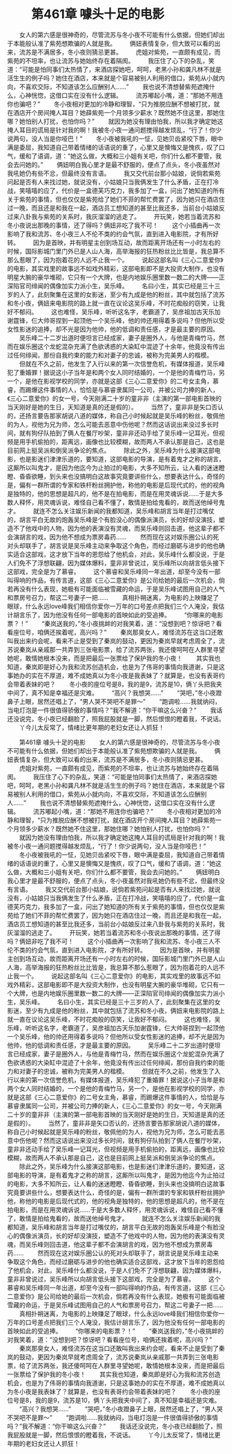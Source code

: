 # 　　第461章 噱头十足的电影
　　女人的第六感是很神奇的，尽管流苏与冬小夜不可能有什么依据，但她们却出于本能般认准了紫苑想欺骗的人就是我。
　　俩妞表情复杂，但大致可以看的出来，流苏是不满居多，冬小夜则猜忌更甚。
　　虎姐对紫苑，一直颇有成见，而紫苑的不坦率，也让流苏与她始终存在着隔阂。
　　我压住了心下的杂乱，笑道：“可能是怕同事们太热情了，来酒店探她吧，呵呵，老黑小孙和龚凡林不就是活生生的例子吗？她住在酒店，本来就是个容易被别人利用的借口，紫苑从小就内向，不喜欢交际，不知道该怎么应酬别人……”
　　我也说不清想替紫苑遮掩什么，心神恍惚，这借口实在没有什么逻辑。
　　流苏嘟起小嘴，道：“那她不用连你也骗吧？”
　　冬小夜相对更加的冷静和理智，“只为推脱应酬不想被打扰，就在酒店开个房间掩人耳目？她薛紫苑一个月领多少薪水？既然她不住这里，那她住哪？她怕别人打扰，也怕你吗？”
　　就因为她没有理由怕我，所以我才确定她这掩人耳目的谎局是针对我的啊！我被冬小夜一通问题搅得越发烦乱，“行了！你少说两句，没人当是你哑巴！”
　　冬小夜被我吼的一怔，见她贝齿紧咬下唇，眼中满是委屈，我知道自己带着情绪的话语说的重了，心里又是懊悔又是愧疚，叹了口气，缓和了语调，道：“她这么做，大概和三小姐有关吧，你们什么都不要管，我会去问她的。”
　　俩妞明白我心里才是最不舒服的，便点了点头，冬小夜虽然对我吼她仍有些不忿，但最终没有言语。
　　我又交代前台那小姑娘，说倘若紫苑问起是否有人来找过她，就说没有，小姑娘只当我俩发生了什么矛盾，正在打冷战，笑嘻嘻的应了，代价是一盒德芙巧克力，我多加了一盒，问出了她知道的所有关于紫苑的事情，但也仅仅是紫苑给了她们不菲的帮忙费罢了，因为她只在酒店住过一晚，而且还是和我在一起，酒店员工想知道的甚至比我还多，当前台小姑娘反过来八卦我与紫苑的关系时，我灰溜溜的逃走了。
　　开玩笑，她若当着流苏和冬小夜说出那晚的事情，还了得吗？俩妞非吃了我不可！
　　这个小插曲再一次影响了我和流苏、冬小夜三人不伦不类的约会气氛，直到进入电影院，才有所好转。
　　因为是首映，并有明星主创到场互动，故而距离开场还有一小时左右的时候，国际影城门里门外已是人山人海，高举海报的狂热粉丝比比皆是，我总算不那么惹眼了，因为抱着花的人远不止我一个。
　　说起这部名叫《三心二意爱你》的电影，其实戏里的故事远不如戏外精彩，这部电影即不是大投资大制作，也没有明星大腕的豪华堆砌，它只有一个大牌，也是内地娱乐圈里数一数二的大牌——正深陷官司绯闻的偶像加实力派小生，吴乐峰。
　　名曰小生，其实已经是三十三岁的人了，此刻聚集在这里的女影迷，至少有九成是他的粉丝，其中就包括了流苏和冬小夜，俩妞来电影院的路上就一直在议论这吴乐峰，不时花痴般的窃笑，让我好不郁闷。
　　这也难怪，吴乐峰，听听这名字，老霸道了，吴彦祖加古天乐加谢霆锋，仨大帅哥捏到一起顶他一个吴乐峰，他的帅还用得着多说吗？但他所以受女性影迷的追捧，却不光是因为他帅，他的低调和责任感，才是最主要的原因。
　　吴乐峰二十二岁出道时便坦言已经成家，妻子是圈外人，与他是青梅竹马，然而在娱乐圈这个龙蛇混杂充满了色欲诱惑的大染缸中混迹了十余年，他竟没有传出过任何绯闻，那份自我约束的能力和对妻子的忠诚，被称为完美男人的楷模。
　　但就在不久之前，他发生了入行以来的第一次信誉危机，有媒体报道，吴乐峰犯了重婚罪！据说这小子当年是和两个女人同时结婚的，一个是他的青梅竹马，另一个，是他在影视学校的同学，亦就是这部《三心二意爱你》的二号女主角，慕睿，而踢爆这件事情的人，恰恰是与慕睿隶属同一公司，并被公司力捧的新人，《三心二意爱你》的女一号，今天刚满二十岁的童非非（主演的第一部电影首映的当天刚好是她的生日，天知道是真的还是假的）。
　　当然了，童非非是矢口否认的，还扬言要告那家胡说八道的媒体，称自己小时候起就是吴乐峰的粉丝，敬佩他的为人，视他为兄为师，怎么可能去恶意中伤他呢？然而这话说出来没过多长时间，就有狗仔队拍到了俩人在餐厅吵架，童非非还动手给了吴乐峰一记耳光，但视频是用手机偷拍的，距离远，画像也比较模糊，故而两人不承认那是自己，这也是目前网上挺吴派和倒吴派争论的焦点。
　　除此之外，吴乐峰为什么接演这部电影，也是影迷们津津乐道的，要知道，这部电影的导演，是有着鬼才之称的胡言，这厮所以叫鬼才，是因为他迄今为止拍过的电影，大多不知所云，让人看的迷迷瞪瞪、昏昏欲睡，到头来也没搞明白这故事究竟要讲些什么，想要表达什么，奇怪的是，偏有一群所谓的专家和铁杆粉丝拥护他，称他的电影是后现代式的，他的视角是独特的，他的思想是超凡的，他不是在拍电影，而是在用灵魂诉说……于是大多数人释怀，用灵魂诉说，难怪自己看不懂了，敢情是拍给鬼看的，故而送他绰号鬼才。
　　就连不怎么关注娱乐新闻的我都知道，吴乐峰和胡言当年是打过嘴仗的，胡言平白无故的炮轰吴乐峰是个有脸没心的偶像派演员，长的好却没演技，塑造不了他戏中的人物，因为他的表演没有灵魂，而吴乐峰则回击道，他这辈子都不会演胡言的戏，因为他不想成为票房毒药……
　　然而现在这对娱乐圈公认的死对头却联手了，胡言说是吴乐峰主动来争取这个角色，而经过磨砺与进步的他也确实适合这部戏，这才放下当年的恩怨给了他机会，对此，吴乐峰什么都没说，于是人们免不了浮想联翩，因为媒体爆料，童非非曾说过，吴乐峰所以向胡言低头接下这部戏，完全是为了慕睿。
　　这个慕睿和吴乐峰同一年出道，却至今没有一部叫得响的作品，有传言道，这部《三心二意爱你》是公司给她的最后一次机会，倘若再没有什么表现，她极有可能面临被雪藏的命运，于是吴乐峰试图用自己的人气和票房号召力，帮这二号妻子一把……
　　真相扑朔迷离，为电影的上映赚足了眼球，什么永远love峰我们相信你爱你一万年的口号差点把我们三个人淹没，我估计胡言乐了，因为他没有任何一部电影的首映如此的受追捧。
　　“你哪来的电影票？！”
　　“秦岚送我的，”冬小夜挑衅的对我笑着，道：“没想到吧？惊讶吧？看看座位号，咱俩还挨着呢，高兴吗？”
　　秦岚那臭女人，难怪流苏在这当口还敢叫我出来约会呢，看来不止是受到了秦岚的鼓动，更因为秦岚早就考虑周全了，流苏说秦岚从亲戚那一共弄到三张电影票，给了流苏两张，我还傻呵呵在人群里寻望她呢，敢情她根本没来，而是把最后一张票给了保护我的冬小夜！
　　其实我也知道，秦岚即是好心为我和流苏创造机会，也是为了伟哥的事情向我道谢，只是这事她办的实在不厚道，难不成她真以为冬小夜是我表妹了？就算是，也没有表哥约会带着表妹的吧？
　　冬小夜的座位号是8，我的是9，流苏是10，俩丫头把我夹中间了，真不知是幸福还是灾难。
　　“高兴？我想哭……”
　　“哭吧，”冬小夜蹬鼻子上眼，居然还唱上了，“男人哭不哭吧不是罪～”
　　“跑调啦……我就纳闷，当电灯泡是一件很值得骄傲的事情吗？”我不解道：“你干嘛这么兴奋？”
　　我话还没说完，冬小夜已经翻脸了，照我屁股就是一脚，然后恨恨的瞪着我，不说话。
　　丫今儿太反常了，情绪比更年期的老妇女还让人抓狂！

　　第461章 噱头十足的电影
　　女人的第六感是很神奇的，尽管流苏与冬小夜不可能有什么依据，但她们却出于本能般认准了紫苑想欺骗的人就是我。
　　俩妞表情复杂，但大致可以看的出来，流苏是不满居多，冬小夜则猜忌更甚。
　　虎姐对紫苑，一直颇有成见，而紫苑的不坦率，也让流苏与她始终存在着隔阂。
　　我压住了心下的杂乱，笑道：“可能是怕同事们太热情了，来酒店探她吧，呵呵，老黑小孙和龚凡林不就是活生生的例子吗？她住在酒店，本来就是个容易被别人利用的借口，紫苑从小就内向，不喜欢交际，不知道该怎么应酬别人……”
　　我也说不清想替紫苑遮掩什么，心神恍惚，这借口实在没有什么逻辑。
　　流苏嘟起小嘴，道：“那她不用连你也骗吧？”
　　冬小夜相对更加的冷静和理智，“只为推脱应酬不想被打扰，就在酒店开个房间掩人耳目？她薛紫苑一个月领多少薪水？既然她不住这里，那她住哪？她怕别人打扰，也怕你吗？”
　　就因为她没有理由怕我，所以我才确定她这掩人耳目的谎局是针对我的啊！我被冬小夜一通问题搅得越发烦乱，“行了！你少说两句，没人当是你哑巴！”
　　冬小夜被我吼的一怔，见她贝齿紧咬下唇，眼中满是委屈，我知道自己带着情绪的话语说的重了，心里又是懊悔又是愧疚，叹了口气，缓和了语调，道：“她这么做，大概和三小姐有关吧，你们什么都不要管，我会去问她的。”
　　俩妞明白我心里才是最不舒服的，便点了点头，冬小夜虽然对我吼她仍有些不忿，但最终没有言语。
　　我又交代前台那小姑娘，说倘若紫苑问起是否有人来找过她，就说没有，小姑娘只当我俩发生了什么矛盾，正在打冷战，笑嘻嘻的应了，代价是一盒德芙巧克力，我多加了一盒，问出了她知道的所有关于紫苑的事情，但也仅仅是紫苑给了她们不菲的帮忙费罢了，因为她只在酒店住过一晚，而且还是和我在一起，酒店员工想知道的甚至比我还多，当前台小姑娘反过来八卦我与紫苑的关系时，我灰溜溜的逃走了。
　　开玩笑，她若当着流苏和冬小夜说出那晚的事情，还了得吗？俩妞非吃了我不可！
　　这个小插曲再一次影响了我和流苏、冬小夜三人不伦不类的约会气氛，直到进入电影院，才有所好转。
　　因为是首映，并有明星主创到场互动，故而距离开场还有一小时左右的时候，国际影城门里门外已是人山人海，高举海报的狂热粉丝比比皆是，我总算不那么惹眼了，因为抱着花的人远不止我一个。
　　说起这部名叫《三心二意爱你》的电影，其实戏里的故事远不如戏外精彩，这部电影即不是大投资大制作，也没有明星大腕的豪华堆砌，它只有一个大牌，也是内地娱乐圈里数一数二的大牌——正深陷官司绯闻的偶像加实力派小生，吴乐峰。
　　名曰小生，其实已经是三十三岁的人了，此刻聚集在这里的女影迷，至少有九成是他的粉丝，其中就包括了流苏和冬小夜，俩妞来电影院的路上就一直在议论这吴乐峰，不时花痴般的窃笑，让我好不郁闷。
　　这也难怪，吴乐峰，听听这名字，老霸道了，吴彦祖加古天乐加谢霆锋，仨大帅哥捏到一起顶他一个吴乐峰，他的帅还用得着多说吗？但他所以受女性影迷的追捧，却不光是因为他帅，他的低调和责任感，才是最主要的原因。
　　吴乐峰二十二岁出道时便坦言已经成家，妻子是圈外人，与他是青梅竹马，然而在娱乐圈这个龙蛇混杂充满了色欲诱惑的大染缸中混迹了十余年，他竟没有传出过任何绯闻，那份自我约束的能力和对妻子的忠诚，被称为完美男人的楷模。
　　但就在不久之前，他发生了入行以来的第一次信誉危机，有媒体报道，吴乐峰犯了重婚罪！据说这小子当年是和两个女人同时结婚的，一个是他的青梅竹马，另一个，是他在影视学校的同学，亦就是这部《三心二意爱你》的二号女主角，慕睿，而踢爆这件事情的人，恰恰是与慕睿隶属同一公司，并被公司力捧的新人，《三心二意爱你》的女一号，今天刚满二十岁的童非非（主演的第一部电影首映的当天刚好是她的生日，天知道是真的还是假的）。
　　当然了，童非非是矢口否认的，还扬言要告那家胡说八道的媒体，称自己小时候起就是吴乐峰的粉丝，敬佩他的为人，视他为兄为师，怎么可能去恶意中伤他呢？然而这话说出来没过多长时间，就有狗仔队拍到了俩人在餐厅吵架，童非非还动手给了吴乐峰一记耳光，但视频是用手机偷拍的，距离远，画像也比较模糊，故而两人不承认那是自己，这也是目前网上挺吴派和倒吴派争论的焦点。
　　除此之外，吴乐峰为什么接演这部电影，也是影迷们津津乐道的，要知道，这部电影的导演，是有着鬼才之称的胡言，这厮所以叫鬼才，是因为他迄今为止拍过的电影，大多不知所云，让人看的迷迷瞪瞪、昏昏欲睡，到头来也没搞明白这故事究竟要讲些什么，想要表达什么，奇怪的是，偏有一群所谓的专家和铁杆粉丝拥护他，称他的电影是后现代式的，他的视角是独特的，他的思想是超凡的，他不是在拍电影，而是在用灵魂诉说……于是大多数人释怀，用灵魂诉说，难怪自己看不懂了，敢情是拍给鬼看的，故而送他绰号鬼才。
　　就连不怎么关注娱乐新闻的我都知道，吴乐峰和胡言当年是打过嘴仗的，胡言平白无故的炮轰吴乐峰是个有脸没心的偶像派演员，长的好却没演技，塑造不了他戏中的人物，因为他的表演没有灵魂，而吴乐峰则回击道，他这辈子都不会演胡言的戏，因为他不想成为票房毒药……
　　然而现在这对娱乐圈公认的死对头却联手了，胡言说是吴乐峰主动来争取这个角色，而经过磨砺与进步的他也确实适合这部戏，这才放下当年的恩怨给了他机会，对此，吴乐峰什么都没说，于是人们免不了浮想联翩，因为媒体爆料，童非非曾说过，吴乐峰所以向胡言低头接下这部戏，完全是为了慕睿。
　　这个慕睿和吴乐峰同一年出道，却至今没有一部叫得响的作品，有传言道，这部《三心二意爱你》是公司给她的最后一次机会，倘若再没有什么表现，她极有可能面临被雪藏的命运，于是吴乐峰试图用自己的人气和票房号召力，帮这二号妻子一把……
　　真相扑朔迷离，为电影的上映赚足了眼球，什么永远love峰我们相信你爱你一万年的口号差点把我们三个人淹没，我估计胡言乐了，因为他没有任何一部电影的首映如此的受追捧。
　　“你哪来的电影票？！”
　　“秦岚送我的，”冬小夜挑衅的对我笑着，道：“没想到吧？惊讶吧？看看座位号，咱俩还挨着呢，高兴吗？”
　　秦岚那臭女人，难怪流苏在这当口还敢叫我出来约会呢，看来不止是受到了秦岚的鼓动，更因为秦岚早就考虑周全了，流苏说秦岚从亲戚那一共弄到三张电影票，给了流苏两张，我还傻呵呵在人群里寻望她呢，敢情她根本没来，而是把最后一张票给了保护我的冬小夜！
　　其实我也知道，秦岚即是好心为我和流苏创造机会，也是为了伟哥的事情向我道谢，只是这事她办的实在不厚道，难不成她真以为冬小夜是我表妹了？就算是，也没有表哥约会带着表妹的吧？
　　冬小夜的座位号是8，我的是9，流苏是10，俩丫头把我夹中间了，真不知是幸福还是灾难。
　　“高兴？我想哭……”
　　“哭吧，”冬小夜蹬鼻子上眼，居然还唱上了，“男人哭不哭吧不是罪～”
　　“跑调啦……我就纳闷，当电灯泡是一件很值得骄傲的事情吗？”我不解道：“你干嘛这么兴奋？”
　　我话还没说完，冬小夜已经翻脸了，照我屁股就是一脚，然后恨恨的瞪着我，不说话。
　　丫今儿太反常了，情绪比更年期的老妇女还让人抓狂！
